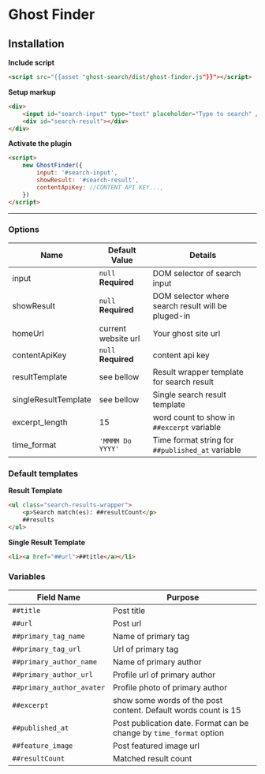 # Ghost Finder

## Installation

**Include script**

```html
<script src="{{asset "ghost-search/dist/ghost-finder.js"}}"></script>
```

**Setup markup**

```html
<div>
    <input id="search-input" type="text" placeholder="Type to search" />
    <div id="search-result"></div>
</div>
```

**Activate the plugin**

```html
<script>
    new GhostFinder({
        input: '#search-input',
        showResult: '#search-result',
        contentApiKey: //CONTENT API KEY...,
    })
</script>
```

---

### Options

| Name                 | Default Value       | Details                                            |
| -------------------- | ------------------- | -------------------------------------------------- |
| input                | `null` **Required** | DOM selector of search input                       |
| showResult           | `null` **Required** | DOM selector where search result will be pluged-in |
| homeUrl              | current website url | Your ghost site url                                |
| contentApiKey        | `null` **Required** | content api key                                    |
| resultTemplate       | see bellow          | Result wrapper template for search result          |
| singleResultTemplate | see bellow          | Single search result template                      |
| excerpt_length       | 15                  | word count to show in `##excerpt` variable         |
| time_format          | `'MMMM Do YYYY'`    | Time format string for `##published_at` variable   |

### Default templates

**Result Template**

```html
<ul class="search-results-wrapper">
    <p>Search match(es): ##resultCount</p>
    ##results
</ul>
```

**Single Result Template**

```html
<li><a href="##url">##title</a></li>
```

### Variables

| Field Name                | Purpose                                                             |
| ------------------------- | ------------------------------------------------------------------- |
| `##title`                 | Post title                                                          |
| `##url`                   | Post url                                                            |
| `##primary_tag_name`      | Name of primary tag                                                 |
| `##primary_tag_url`       | Url of primary tag                                                  |
| `##primary_author_name`   | Name of primary author                                              |
| `##primary_author_url`    | Profile url of primary author                                       |
| `##primary_author_avater` | Profile photo of primary author                                     |
| `##excerpt`               | show some words of the post content. Default words count is 15      |
| `##published_at`          | Post publication date. Format can be change by `time_format` option |
| `##feature_image`         | Post featured image url                                             |
| `##resultCount`           | Matched result count                                                |
